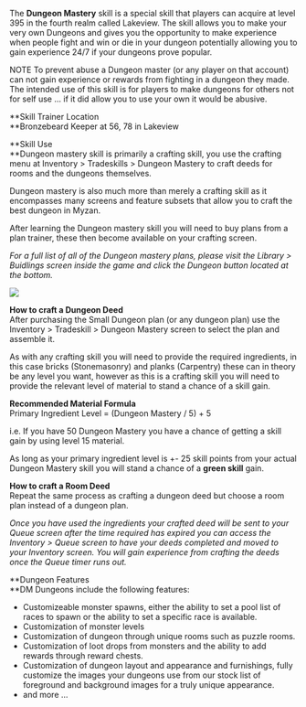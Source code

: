 The **Dungeon Mastery** skill is a special skill that players can acquire at level 395 in the fourth realm called Lakeview. The skill allows you to make your very own Dungeons and gives you the opportunity to make experience when people fight and win or die in your dungeon potentially allowing you to gain experience 24/7 if your dungeons prove popular.

NOTE To prevent abuse a Dungeon master (or any player on that account) can not gain experience or rewards from fighting in a dungeon they made. The intended use of this skill is for players to make dungeons for others not for self use ... if it did allow you to use your own it would be abusive.

**Skill Trainer Location  
**Bronzebeard Keeper at 56, 78 in Lakeview

**Skill Use  
**Dungeon mastery skill is primarily a crafting skill, you use the crafting menu at Inventory > Tradeskills > Dungeon Mastery to craft deeds for rooms and the dungeons themselves.

Dungeon mastery is also much more than merely a crafting skill as it encompasses many screens and feature subsets that allow you to craft the best dungeon in Myzan.

After learning the Dungeon mastery skill you will need to buy plans from a plan trainer, these then become available on your crafting screen.

_For a full list of all of the Dungeon mastery plans, please visit the Library > Buidlings screen inside the game and click the Dungeon button located at the bottom._

[![](https://lohcdn.com/images/t_dungeonmastery.jpg)](https://lohcdn.com/images/dungeonmastery.jpg)

**How to craft a Dungeon Deed**  
After purchasing the Small Dungeon plan (or any dungeon plan) use the Inventory > Tradeskill > Dungeon Mastery screen to select the plan and assemble it.

As with any crafting skill you will need to provide the required ingredients, in this case bricks (Stonemasonry) and planks (Carpentry) these can in theory be any level you want, however as this is a crafting skill you will need to provide the relevant level of material to stand a chance of a skill gain.

**Recommended Material Formula**  
Primary Ingredient Level = (Dungeon Mastery / 5) + 5

i.e. If you have 50 Dungeon Mastery you have a chance of getting a skill gain by using level 15 material.

As long as your primary ingredient level is +- 25 skill points from your actual Dungeon Mastery skill you will stand a chance of a **green skill** gain.

**How to craft a Room Deed**  
Repeat the same process as crafting a dungeon deed but choose a room plan instead of a dungeon plan.

_Once you have used the ingredients your crafted deed will be sent to your Queue screen after the time required has expired you can access the Inventory > Queue screen to have your deeds completed and moved to your Inventory screen. You will gain experience from crafting the deeds once the Queue timer runs out._

**Dungeon Features  
**DM Dungeons include the following features:

*   Customizeable monster spawns, either the ability to set a pool list of races to spawn or the ability to set a specific race is available.
*   Customization of monster levels
*   Customization of dungeon through unique rooms such as puzzle rooms.
*   Customization of loot drops from monsters and the ability to add rewards through reward chests.
*   Customization of dungeon layout and appearance and furnishings, fully customize the images your dungeons use from our stock list of foreground and background images for a truly unique appearance.
*   and more ...